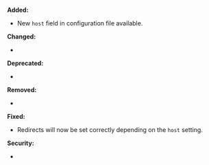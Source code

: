 **Added:**

* New `host` field in configuration file available.

**Changed:**

* <news item>

**Deprecated:**

* <news item>

**Removed:**

* <news item>

**Fixed:**

* Redirects will now be set correctly depending on the `host`
  setting.

**Security:**

* <news item>
